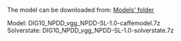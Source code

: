 The model can be downloaded from: [Models' folder](https://drive.google.com/open?id=1Amp9jJSu32tZ_DHe_ljziGzC-fE42Pfg)

Model: DIG10_NPDD_vgg_NPDD-SL-1.0-caffemodel.7z<br>
Solverstate: DIG10_NPDD_vgg_NPDD-SL-1.0-solverstate.7z
